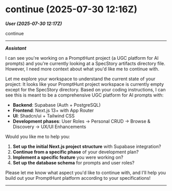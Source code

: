<!-- Generated by SpecStory -->

# continue (2025-07-30 12:16Z)

_**User (2025-07-30 12:17Z)**_

continue

---

_**Assistant**_

I can see you're working on a PromptHunt project (a UGC platform for AI prompts) and you're currently looking at a SpecStory artifacts directory file. However, I need more context about what you'd like me to continue with.

Let me explore your workspace to understand the current state of your project: It looks like your PromptHunt project workspace is currently empty except for the SpecStory directory. Based on your coding instructions, I can see this is meant to be a comprehensive UGC platform for AI prompts with:

- **Backend**: Supabase (Auth + PostgreSQL)
- **Frontend**: Next.js 13+ with App Router
- **UI**: Shadcn/ui + Tailwind CSS
- **Development phases**: User Roles → Personal CRUD → Browse & Discovery → UX/UI Enhancements

Would you like me to help you:

1. **Set up the initial Next.js project structure** with Supabase integration?
2. **Continue from a specific phase** of your development plan?
3. **Implement a specific feature** you were working on?
4. **Set up the database schema** for prompts and user roles?

Please let me know what aspect you'd like to continue with, and I'll help you build out your PromptHunt platform according to your specifications!

---

